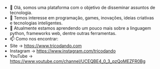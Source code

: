- 👋 Olá, somos uma plataforma com o objetivo de disseminar assuntos de tecnologia.
- 👀 Temos interesse em programação, games, inovações, ideias criativas e tecnologias inteligentes.
- 🌱 Atualmente estamos aprendendo um pouco mais sobre a linguagem python, frameworks web, dentre outras ferramentas.
- 📫 Como nos encontrar:
- Site -> https://www.tricodando.com
- Instagram -> https://www.instagram.com/tricodando
- YouTube -> https://www.youtube.com/channel/UCEQBE4_0_3_pzQoMEZFR0Bg

<!---
tricodando/tricodando is a ✨ special ✨ repository because its `README.md` (this file) appears on your GitHub profile.
You can click the Preview link to take a look at your changes.
--->
